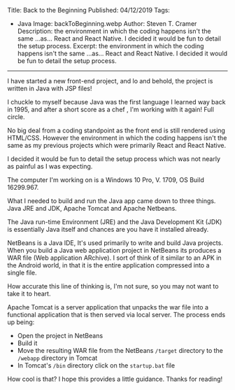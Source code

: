 Title: Back to the Beginning
Published: 04/12/2019
Tags: 
  - Java
Image: backToBeginning.webp
Author: Steven T. Cramer
Description: the environment in which the coding happens isn't the same ...as... React and React Native.  I decided it would be fun to detail the setup process.
Excerpt: the environment in which the coding happens isn't the same ...as... React and React Native.  I decided it would be fun to detail the setup process.
---
I have started a new front-end project, and lo and behold, the project is written in Java with JSP files!

I chuckle to myself because Java was the first language I learned way back in 1995, and after a short score as a chef , I'm working with it again! Full circle. 

 No big deal from a coding standpoint as the front end is still rendered using HTML/CSS. However the environment in which the coding happens isn't the same as my previous projects which were primarily React and React Native. 
 
 I decided it would be fun to detail the setup process which was not nearly as painful as I was expecting. 

The computer I'm working on is a Windows 10 Pro, V. 1709,  OS Build 16299.967. 


What I needed to build and run the Java app came down to three things. Java JRE and JDK, Apache Tomcat and Apache Netbeans. 

The Java run-time Environment  (JRE) and  the Java Development Kit (JDK) is essentially Java itself and chances are you have it installed already. 

 NetBeans is a Java IDE, It's used primarily to write and build Java projects. When you build a  Java web application project in NetBeans its produces a  WAR file (Web application ARchive). I sort of think of it similar to an APK in the Android world, in that it is the entire application compressed into a single file. 
 
 How accurate this line of thinking is, I'm not sure, so you may not want to take it to heart.  

Apache Tomcat is a server application that unpacks the war file into a functional application that is then served via local server.
The process ends up being: 


*  Open the project in NetBeans
*  Build it
*  Move the resulting WAR file from the NetBeans `/target` directory to the `/webapp` directory in Tomcat
*  In Tomcat's `/bin` directory click on the `startup.bat` file


How cool is that? I hope this provides a little guidance. Thanks for reading!

